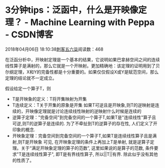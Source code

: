 # 3分钟tips：泛函中，什么是开映像定理？ - Machine Learning with Peppa - CSDN博客





2018年04月06日 18:10:38[刺客五六柒](https://me.csdn.net/qq_39521554)阅读数：468








在泛函分析中，开映射定理是一个基本的结果，它说明如果巴拿赫空间之间的连续线性算子是满射的，那么它就是一个开映射。更加精确地：该定理的证明用到了贝尔纲定理，X和Y的完备性都是十分重要的。如果仅仅假设X或Y是赋范空间，那么定理的结论就不一定成立。

假设给定一个算子T，则
- T是开映象的定义：T将开集映射为开集
- T连续定义：T关于开集的原象是开集
如果T可逆且是开映象,则T的逆映射是连续的，开映像定理就是讨论连续线性映射的逆映射什么时候是连续的
- 逆算子定理："完备空间"到完备空间的一个算子T,如果T是"连续线性"算子且可逆,则T的逆算子是连续的.
为了不牵扯到T的逆算子的存在性, 人们定义了开印象的概念. 
- 开映象定理：完备空间到完备空间的一个算子T,如果T是连续线性算子且是满射,则T是开映象
可见, 在开映象定理的条件上再加上T是单射, 就是逆算子定理。关于“满足开映象定理的算子的范数”, 这里如果说的是算子的范数, 条件要求"T是连续线性算子", 即T是有界线性算子, 所以||T||有界. 除此似乎没有其他的性质了。



